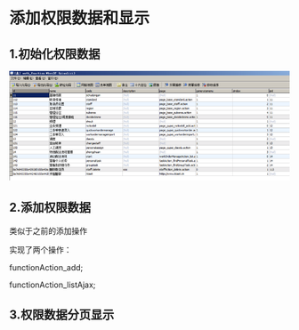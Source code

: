# 添加权限数据和显示

## 1.初始化权限数据

![](../../../../.gitbook/assets/image%20%2832%29.png)

## 2.添加权限数据

类似于之前的添加操作

实现了两个操作：

functionAction\_add;

functionAction\_listAjax;



## 3.权限数据分页显示


